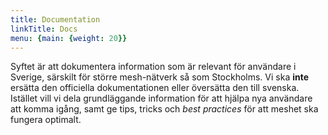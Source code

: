 ```yaml
---
title: Documentation
linkTitle: Docs
menu: {main: {weight: 20}}
---
```

Syftet är att dokumentera information som är relevant för användare i Sverige, särskilt för större mesh-nätverk så som Stockholms.
Vi ska __inte__ ersätta den officiella dokumentationen eller översätta den till svenska. 
Istället vill vi dela grundläggande information för att hjälpa nya användare att komma igång, samt ge tips, tricks och _best practices_ för att meshet ska fungera optimalt.
